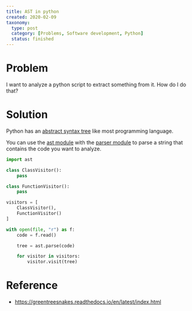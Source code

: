 ```yaml
---
title: AST in python
created: 2020-02-09
taxonomy:
  type: post
  category: [Problems, Software development, Python]
  status: finished
---
```


# Problem
I want to analyze a python script to extract something from it. How do I do that?

# Solution
Python has an [abstract syntax tree](https://en.wikipedia.org/wiki/Abstract_syntax_tree) like most programming language.

You can use the [ast module](https://docs.python.org/3/library/ast.html) with the [parser module](https://docs.python.org/3/library/parser.html) to parse a string that contains the code you want to analyze.

```python
import ast

class ClassVisitor():
	pass

class FunctionVisitor():
	pass

visitors = [
	ClassVisitor(),
	FunctionVisitor()
]

with open(file, "r") as f:
	code = f.read()

	tree = ast.parse(code)

	for visitor in visitors:
		visitor.visit(tree)
```

# Reference
* https://greentreesnakes.readthedocs.io/en/latest/index.html
